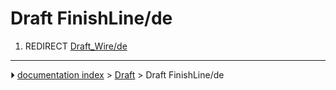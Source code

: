 # Draft FinishLine/de
1.  REDIRECT [Draft_Wire/de](Draft_Wire/de.md)



---
⏵ [documentation index](../README.md) > [Draft](Draft_Workbench.md) > Draft FinishLine/de
